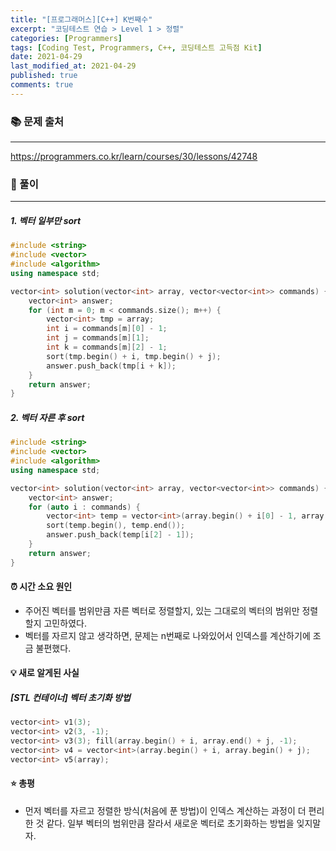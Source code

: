 ```yaml
---
title: "[프로그래머스][C++] K번째수"
excerpt: "코딩테스트 연습 > Level 1 > 정렬"
categories: [Programmers]
tags: [Coding Test, Programmers, C++, 코딩테스트 고득점 Kit]
date: 2021-04-29
last_modified_at: 2021-04-29
published: true
comments: true
---
```


### 📚 문제 출처
---
<https://programmers.co.kr/learn/courses/30/lessons/42748>

### 📃 풀이
---
##### 1. 벡터 일부만 sort
```cpp
#include <string>
#include <vector>
#include <algorithm>
using namespace std;

vector<int> solution(vector<int> array, vector<vector<int>> commands) {
    vector<int> answer;
    for (int m = 0; m < commands.size(); m++) {
        vector<int> tmp = array;
        int i = commands[m][0] - 1;
        int j = commands[m][1];
        int k = commands[m][2] - 1;
        sort(tmp.begin() + i, tmp.begin() + j);
        answer.push_back(tmp[i + k]);
    }
    return answer;
}
```
##### 2. 벡터 자른 후 sort
```cpp
#include <string>
#include <vector>
#include <algorithm>
using namespace std;

vector<int> solution(vector<int> array, vector<vector<int>> commands) {
    vector<int> answer;
    for (auto i : commands) {
        vector<int> temp = vector<int>(array.begin() + i[0] - 1, array.begin() + i[1]);
        sort(temp.begin(), temp.end());
        answer.push_back(temp[i[2] - 1]);
    }
    return answer;
}
```

#### ⏰ 시간 소요 원인
- 주어진 벡터를 범위만큼 자른 벡터로 정렬할지, 있는 그대로의 벡터의 범위만 정렬할지 고민하였다.
- 벡터를 자르지 않고 생각하면, 문제는 n번째로 나와있어서 인덱스를 계산하기에 조금 불편했다.

#### 💡 새로 알게된 사실
##### [STL 컨테이너] 벡터 초기화 방법
```cpp
vector<int> v1(3);
vector<int> v2(3, -1);
vector<int> v3(3); fill(array.begin() + i, array.end() + j, -1);
vector<int> v4 = vector<int>(array.begin() + i, array.begin() + j);
vector<int> v5(array);
```

#### ⭐ 총평
- 먼저 벡터를 자르고 정렬한 방식(처음에 푼 방법)이 인덱스 계산하는 과정이 더 편리한 것 같다. 일부 벡터의 범위만큼 잘라서 새로운 벡터로 초기화하는 방법을 잊지말자.
